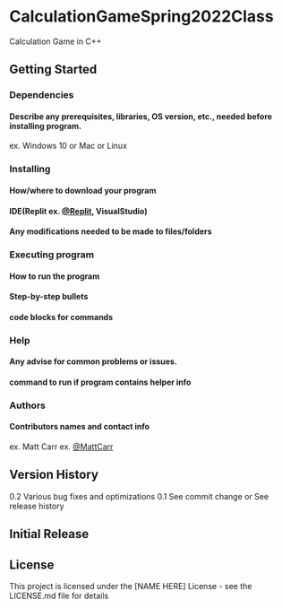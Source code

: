 # CalculationGameSpring2022Class
Calculation Game in C++

## Getting Started
### Dependencies
#### Describe any prerequisites, libraries, OS version, etc., needed before installing program.
ex. Windows 10 or Mac or Linux 

### Installing
#### How/where to download your program
#### IDE(Replit ex. [@Replit](https://Replit.com/), VisualStudio)
#### Any modifications needed to be made to files/folders

### Executing program
#### How to run the program
#### Step-by-step bullets
#### code blocks for commands

### Help
#### Any advise for common problems or issues.
#### command to run if program contains helper info

### Authors
#### Contributors names and contact info
ex. Matt Carr
ex. [@MattCarr](https://pages.github.com/)


## Version History
0.2
Various bug fixes and optimizations
0.1
See commit change or See release history


## Initial Release

## License
This project is licensed under the [NAME HERE] License - see the LICENSE.md file for details
